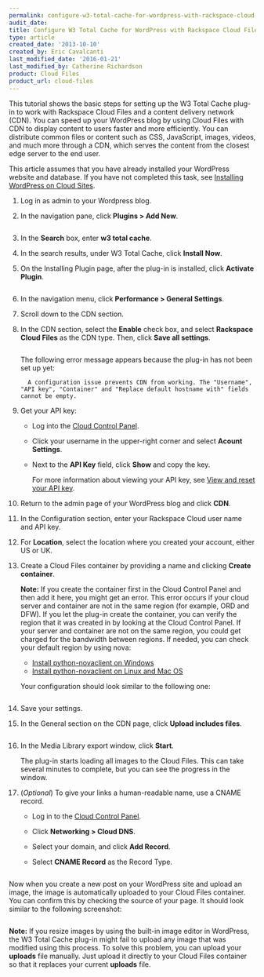 ```yaml
---
permalink: configure-w3-total-cache-for-wordpress-with-rackspace-cloud-files-cdn/
audit_date:
title: Configure W3 Total Cache for WordPress with Rackspace Cloud Files and CDN
type: article
created_date: '2013-10-10'
created_by: Eric Cavalcanti
last_modified_date: '2016-01-21'
last_modified_by: Catherine Richardson
product: Cloud Files
product_url: cloud-files
---
```


This tutorial shows the basic steps for setting up the W3 Total Cache plug-in to work with Rackspace Cloud Files and a content delivery network (CDN). You can speed up your WordPress blog by using Cloud Files with CDN to display content to users faster and more efficiently. You can distribute common files or content such as CSS, JavaScript, images, videos, and much more through a CDN, which serves the content from the closest edge server to the end user.

This article assumes that you have already installed your WordPress website and database. If you have not completed this task, see [Installing WordPress on Cloud Sites](/how-to/installing-wordpress-on-cloud-sites "/how-to/installing-wordpress-on-cloud-sites").


1.  Log in as admin to your Wordpress blog.

2.  In the navigation pane, click **Plugins > Add New**.

    <img src="{% asset_path cloud-files/configure-w3-total-cache-for-wordpress-with-rackspace-cloud-files-cdn/files-configure-w3-total-1.png %}" alt="" />

3.  In the **Search** box, enter **w3 total cache**.

4.  In the search results, under W3 Total Cache, click **Install Now**.

5.  On the Installing Plugin page, after the plug-in is installed, click **Activate Plugin**.

    <img src="{% asset_path cloud-files/configure-w3-total-cache-for-wordpress-with-rackspace-cloud-files-cdn/files-configure-w3-total-4.png %}" alt="" />

6.  In the navigation menu, click **Performance > General Settings**.

7.  Scroll down to the CDN section.

8.  In the CDN section, select the **Enable** check box, and select **Rackspace Cloud Files** as the CDN type. Then, click **Save all settings**.

    <img src="{% asset_path cloud-files/configure-w3-total-cache-for-wordpress-with-rackspace-cloud-files-cdn/files-configure-w3-total-6.png %}" alt="" />

    The following error message appears because the plug-in has not been set up yet:

          A configuration issue prevents CDN from working. The "Username", "API key", "Container" and "Replace default hostname with" fields cannot be empty.

9.  Get your API key:

    - Log into the [Cloud Control Panel](https://mycloud.rackspace.com).
    - Click your username in the upper-right corner and select **Acount Settings**.
    - Next to the **API Key** field, click **Show** and copy the key.

      For more information about viewing your API key, see [View and reset your API key](/how-to/view-and-reset-your-api-key).

10.  Return to the admin page of your WordPress blog and click **CDN**.

11.  In the Configuration section, enter your Rackspace Cloud user name and API key.

12.  For **Location**, select the location where you created your account, either US or UK.

13.  Create a Cloud Files container by providing a name and clicking **Create container**.

     **Note:** If you create the container first in the Cloud Control Panel and then add it here, you might get an error. This error occurs if your cloud server and container are not in the same region (for example, ORD and DFW). If you let the plug-in create the container, you can verify the region that it was created in by looking at the Cloud Control Panel. If your server and container are not on the same region, you could get charged for the bandwidth between regions. If needed, you can check your default region by using nova:

       - [Install python-novaclient on Windows](/how-to/installing-python-novaclient-on-windows)
       - [Install python-novaclient on Linux and Mac OS](/how-to/installing-python-novaclient-on-linux-and-mac-os)

     Your configuration should look similar to the following one:

     <img src="{% asset_path cloud-files/configure-w3-total-cache-for-wordpress-with-rackspace-cloud-files-cdn/files-configure-w3-total-9.png %}" alt="" />

14.  Save your settings.

15.  In the General section on the CDN page, click **Upload includes files**.

     <img src="{% asset_path cloud-files/configure-w3-total-cache-for-wordpress-with-rackspace-cloud-files-cdn/files-configure-w3-total-10.png %}" alt="" />

16.  In the Media Library export window, click **Start**.

     The plug-in starts loading all images to the Cloud Files. This can take several minutes to complete, but you can see the progress in the window.

10.  (*Optional*) To give your links a human-readable name, use a CNAME record.

      - Log in to the [Cloud Control Panel](https://mycloud.rackspace.com).
      - Click **Networking > Cloud DNS**.
      - Select your domain, and click **Add Record**.
      - Select **CNAME Record** as the Record Type.

        <img src="{% asset_path cloud-files/configure-w3-total-cache-for-wordpress-with-rackspace-cloud-files-cdn/files-configure-w3-total-13.png %}" alt="" />

Now when you create a new post on your WordPress site and upload an image, the image is automatically uploaded to your Cloud Files container. You can confirm this by checking the source of your page. It should look similar to the following screenshot:

<img src="{% asset_path cloud-files/configure-w3-total-cache-for-wordpress-with-rackspace-cloud-files-cdn/files-configure-w3-total-14.png %}" alt="" />

**Note:** If you resize images by using the built-in image editor in WordPress, the W3 Total Cache plug-in might fail to upload any image that was modified using this process. To solve this problem, you can upload your **uploads** file manually. Just upload it directly to your Cloud Files container so that it replaces your current **uploads** file.
